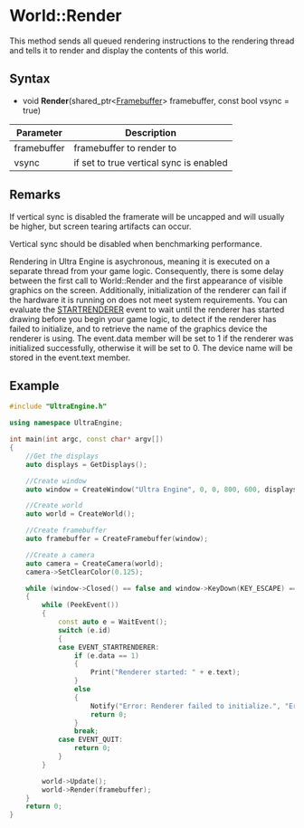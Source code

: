 # World::Render

This method sends all queued rendering instructions to the rendering thread and tells it to render and display the contents of this world.

## Syntax

- void **Render**(shared_ptr<[Framebuffer](Framebuffer.md)\> framebuffer, const bool vsync = true)

| Parameter | Description |
|---|---|
| framebuffer | framebuffer to render to |
| vsync | if set to true vertical sync is enabled |

## Remarks

If vertical sync is disabled the framerate will be uncapped and will usually be higher, but screen tearing artifacts can occur. 

Vertical sync should be disabled when benchmarking performance.

Rendering in Ultra Engine is asychronous, meaning it is executed on a separate thread from your game logic. Consequently, there is some delay between the first call to World::Render and the first appearance of visible graphics on the screen. Additionally, initialization of the renderer can fail if the hardware it is running on does not meet system requirements. You can evaluate the [STARTRENDERER](Constants.md#EventIDs) event to wait until the renderer has started drawing before you begin your game logic, to detect if the renderer has failed to initialize, and to retrieve the name of the graphics device the renderer is using. The event.data member will be set to 1 if the renderer was initialized successfully, otherwise it will be set to 0. The device name will be stored in the event.text member.

## Example

```c++
#include "UltraEngine.h"

using namespace UltraEngine;

int main(int argc, const char* argv[])
{
    //Get the displays
    auto displays = GetDisplays();

    //Create window
    auto window = CreateWindow("Ultra Engine", 0, 0, 800, 600, displays[0], WINDOW_CENTER | WINDOW_TITLEBAR);

    //Create world
    auto world = CreateWorld();

    //Create framebuffer
    auto framebuffer = CreateFramebuffer(window);

    //Create a camera
    auto camera = CreateCamera(world);
    camera->SetClearColor(0.125);

    while (window->Closed() == false and window->KeyDown(KEY_ESCAPE) == false)
    {
        while (PeekEvent())
        {
            const auto e = WaitEvent();
            switch (e.id)
            {
            case EVENT_STARTRENDERER:
                if (e.data == 1)
                {
                    Print("Renderer started: " + e.text);
                }
                else
                {
                    Notify("Error: Renderer failed to initialize.", "Error", true);
                    return 0;
                }
                break;
            case EVENT_QUIT:
                return 0;
            }
        }

        world->Update();
        world->Render(framebuffer);
    }
    return 0;
}
```
